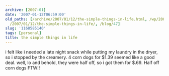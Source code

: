 ```yaml
---
archive: [2007-01]
date: '2007-01-12T06:59:00'
old_paths: [/archive/2007/01/12/the-simple-things-in-life.html, /wp/2007/01/12/the-simple-things-in-life/,
  /2007/01/12/the-simple-things-in-life/, /blog/47]
slug: '1168585140'
tags: [personal]
title: the simple things in life
---
```


i felt like i needed a late night snack while putting my laundry in the
dryer, so i stopped by the creamery. 4 corn dogs for $1.39 seemed like
a good deal. well, lo and behold, they were half off, so i got them for
$.69. Half off corn dogs FTW!!


